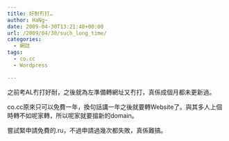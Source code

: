 ```yaml
---
title: 好耐冇打…
author: HaNg~
date: 2009-04-30T13:21:48+00:00
url: /2009/04/30/such_long_time/
categories:
  - 網誌
tags:
  - co.cc
  - Wordpress

---
```

之前考AL冇打好耐，之後就為左準備轉網址又冇打，真係成個月都未更新過。

co.cc原來只可以免費一年，換句話講一年之後就要轉Website了。與其多人上個時轉不如呢家轉，所以呢家就要搵新的domain。

嘗試緊申請免費的.ru，不過申請過幾次都失敗，真係難搞。